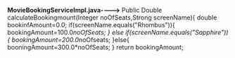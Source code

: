 **MovieBookingServiceImpl.java---->**
Public Double calculateBookingmount(Integer noOfSeats,Strong screenName){
double bookinfAmount=0.0;
if(screenName.equals("Rhombus")){
bookingAmount=100.0*noOfSeats;
} else if(screenName.equals("Sapphire")){
bookingAmount=200.0*noOfseats;
}else{
booningAmount=300.0*noOfSeats;
}
return bookingAmount;
